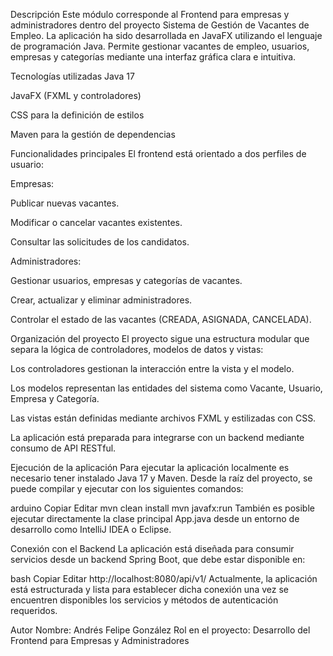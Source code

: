 Descripción
Este módulo corresponde al Frontend para empresas y administradores dentro del proyecto Sistema de Gestión de Vacantes de Empleo.
La aplicación ha sido desarrollada en JavaFX utilizando el lenguaje de programación Java. Permite gestionar vacantes de empleo, usuarios, empresas y categorías mediante una interfaz gráfica clara e intuitiva.

Tecnologías utilizadas
Java 17

JavaFX (FXML y controladores)

CSS para la definición de estilos

Maven para la gestión de dependencias

Funcionalidades principales
El frontend está orientado a dos perfiles de usuario:

Empresas:

Publicar nuevas vacantes.

Modificar o cancelar vacantes existentes.

Consultar las solicitudes de los candidatos.

Administradores:

Gestionar usuarios, empresas y categorías de vacantes.

Crear, actualizar y eliminar administradores.

Controlar el estado de las vacantes (CREADA, ASIGNADA, CANCELADA).

Organización del proyecto
El proyecto sigue una estructura modular que separa la lógica de controladores, modelos de datos y vistas:

Los controladores gestionan la interacción entre la vista y el modelo.

Los modelos representan las entidades del sistema como Vacante, Usuario, Empresa y Categoría.

Las vistas están definidas mediante archivos FXML y estilizadas con CSS.

La aplicación está preparada para integrarse con un backend mediante consumo de API RESTful.

Ejecución de la aplicación
Para ejecutar la aplicación localmente es necesario tener instalado Java 17 y Maven.
Desde la raíz del proyecto, se puede compilar y ejecutar con los siguientes comandos:

arduino
Copiar
Editar
mvn clean install
mvn javafx:run
También es posible ejecutar directamente la clase principal App.java desde un entorno de desarrollo como IntelliJ IDEA o Eclipse.

Conexión con el Backend
La aplicación está diseñada para consumir servicios desde un backend Spring Boot, que debe estar disponible en:

bash
Copiar
Editar
http://localhost:8080/api/v1/
Actualmente, la aplicación está estructurada y lista para establecer dicha conexión una vez se encuentren disponibles los servicios y métodos de autenticación requeridos.

Autor
Nombre: Andrés Felipe González
Rol en el proyecto: Desarrollo del Frontend para Empresas y Administradores